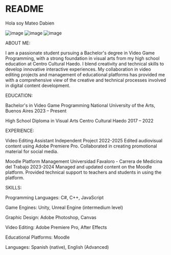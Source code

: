 # README
Hola soy Mateo Dabien



![image](https://github.com/user-attachments/assets/83eeaa86-a787-42cc-8c67-ccb9c37d3da0)
![image](https://github.com/user-attachments/assets/fbc8118c-e09a-472b-bac2-c41a73ea3f81)
![image](https://github.com/user-attachments/assets/f5347f48-e63f-4baf-a66e-9c7fea79cb4f)



ABOUT ME:

I am a passionate student pursuing a Bachelor's degree in Video Game Programming, with a strong foundation in visual arts from my high school education at Centro Cultural Haedo. I blend creativity and technical skills to develop innovative interactive experiences. My collaboration in video editing projects and management of educational platforms has provided me with a comprehensive view of the creative and technical processes involved in digital content development.

EDUCATION:

Bachelor's in Video Game Programming National University of the Arts, Buenos Aires 2023 – Present

High School Diploma in Visual Arts Centro Cultural Haedo 2017 – 2022


EXPERIENCE:

Video Editing Assistant
Independent Project
2022-2025
Edited audiovisual content using Adobe Premiere Pro.
Collaborated in creating promotional material for social media.

Moodle Platform Management Universidad Favaloro - Carrera de Medicina del Trabajo 2023-2024 Managed and updated content on the Moodle platform.
Provided technical support to teachers and students in using the platform.


SKILLS:

Programming Languages: C#, C++, JavaScript

Game Engines: Unity, Unreal Engine (intermedium level)

Graphic Design: Adobe Photoshop, Canvas

Video Editing: Adobe Premiere Pro, After Effects

Educational Platforms: Moodle

Languages: Spanish (native), English (Advanced)

